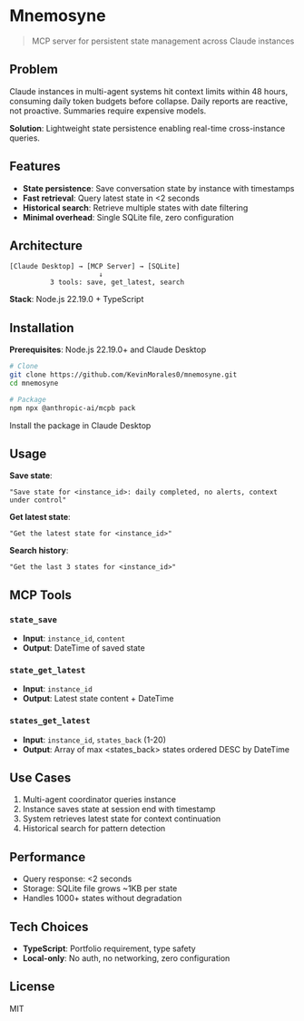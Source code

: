 # Mnemosyne

> MCP server for persistent state management across Claude instances

## Problem

Claude instances in multi-agent systems hit context limits within 48 hours, consuming daily token budgets before collapse. Daily reports are reactive, not proactive. Summaries require expensive models.

**Solution**: Lightweight state persistence enabling real-time cross-instance queries.

## Features

- **State persistence**: Save conversation state by instance with timestamps
- **Fast retrieval**: Query latest state in <2 seconds
- **Historical search**: Retrieve multiple states with date filtering
- **Minimal overhead**: Single SQLite file, zero configuration

## Architecture

```
[Claude Desktop] → [MCP Server] → [SQLite]
                      ↓
          3 tools: save, get_latest, search
```

**Stack**: Node.js 22.19.0 + TypeScript

## Installation

**Prerequisites**: Node.js 22.19.0+ and Claude Desktop

```bash
# Clone
git clone https://github.com/KevinMorales0/mnemosyne.git
cd mnemosyne

# Package
npm npx @anthropic-ai/mcpb pack
```
Install the package in Claude Desktop

## Usage

**Save state**:
```
"Save state for <instance_id>: daily completed, no alerts, context under control"
```

**Get latest state**:
```
"Get the latest state for <instance_id>"
```

**Search history**:
```
"Get the last 3 states for <instance_id>"
```

## MCP Tools

### `state_save`
- **Input**: `instance_id`, `content`
- **Output**: DateTime of saved state

### `state_get_latest`
- **Input**: `instance_id`
- **Output**: Latest state content + DateTime

### `states_get_latest`
- **Input**: `instance_id`, `states_back` (1-20)
- **Output**: Array of max <states_back> states ordered DESC by DateTime

## Use Cases

1. Multi-agent coordinator queries instance
2. Instance saves state at session end with timestamp
3. System retrieves latest state for context continuation
4. Historical search for pattern detection

## Performance

- Query response: <2 seconds
- Storage: SQLite file grows ~1KB per state
- Handles 1000+ states without degradation

## Tech Choices

- **TypeScript**: Portfolio requirement, type safety
- **Local-only**: No auth, no networking, zero configuration

## License

MIT
